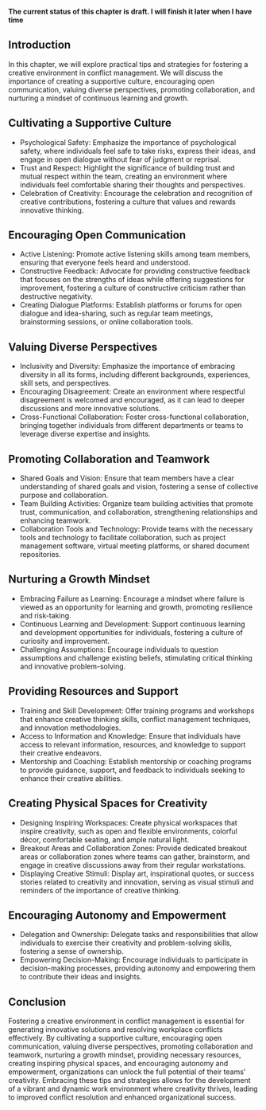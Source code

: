 **The current status of this chapter is draft. I will finish it later when I have time**

Introduction
------------

In this chapter, we will explore practical tips and strategies for fostering a creative environment in conflict management. We will discuss the importance of creating a supportive culture, encouraging open communication, valuing diverse perspectives, promoting collaboration, and nurturing a mindset of continuous learning and growth.

Cultivating a Supportive Culture
--------------------------------

* Psychological Safety: Emphasize the importance of psychological safety, where individuals feel safe to take risks, express their ideas, and engage in open dialogue without fear of judgment or reprisal.
* Trust and Respect: Highlight the significance of building trust and mutual respect within the team, creating an environment where individuals feel comfortable sharing their thoughts and perspectives.
* Celebration of Creativity: Encourage the celebration and recognition of creative contributions, fostering a culture that values and rewards innovative thinking.

Encouraging Open Communication
------------------------------

* Active Listening: Promote active listening skills among team members, ensuring that everyone feels heard and understood.
* Constructive Feedback: Advocate for providing constructive feedback that focuses on the strengths of ideas while offering suggestions for improvement, fostering a culture of constructive criticism rather than destructive negativity.
* Creating Dialogue Platforms: Establish platforms or forums for open dialogue and idea-sharing, such as regular team meetings, brainstorming sessions, or online collaboration tools.

Valuing Diverse Perspectives
----------------------------

* Inclusivity and Diversity: Emphasize the importance of embracing diversity in all its forms, including different backgrounds, experiences, skill sets, and perspectives.
* Encouraging Disagreement: Create an environment where respectful disagreement is welcomed and encouraged, as it can lead to deeper discussions and more innovative solutions.
* Cross-Functional Collaboration: Foster cross-functional collaboration, bringing together individuals from different departments or teams to leverage diverse expertise and insights.

Promoting Collaboration and Teamwork
------------------------------------

* Shared Goals and Vision: Ensure that team members have a clear understanding of shared goals and vision, fostering a sense of collective purpose and collaboration.
* Team Building Activities: Organize team building activities that promote trust, communication, and collaboration, strengthening relationships and enhancing teamwork.
* Collaboration Tools and Technology: Provide teams with the necessary tools and technology to facilitate collaboration, such as project management software, virtual meeting platforms, or shared document repositories.

Nurturing a Growth Mindset
--------------------------

* Embracing Failure as Learning: Encourage a mindset where failure is viewed as an opportunity for learning and growth, promoting resilience and risk-taking.
* Continuous Learning and Development: Support continuous learning and development opportunities for individuals, fostering a culture of curiosity and improvement.
* Challenging Assumptions: Encourage individuals to question assumptions and challenge existing beliefs, stimulating critical thinking and innovative problem-solving.

Providing Resources and Support
-------------------------------

* Training and Skill Development: Offer training programs and workshops that enhance creative thinking skills, conflict management techniques, and innovation methodologies.
* Access to Information and Knowledge: Ensure that individuals have access to relevant information, resources, and knowledge to support their creative endeavors.
* Mentorship and Coaching: Establish mentorship or coaching programs to provide guidance, support, and feedback to individuals seeking to enhance their creative abilities.

Creating Physical Spaces for Creativity
---------------------------------------

* Designing Inspiring Workspaces: Create physical workspaces that inspire creativity, such as open and flexible environments, colorful décor, comfortable seating, and ample natural light.
* Breakout Areas and Collaboration Zones: Provide dedicated breakout areas or collaboration zones where teams can gather, brainstorm, and engage in creative discussions away from their regular workstations.
* Displaying Creative Stimuli: Display art, inspirational quotes, or success stories related to creativity and innovation, serving as visual stimuli and reminders of the importance of creative thinking.

Encouraging Autonomy and Empowerment
------------------------------------

* Delegation and Ownership: Delegate tasks and responsibilities that allow individuals to exercise their creativity and problem-solving skills, fostering a sense of ownership.
* Empowering Decision-Making: Encourage individuals to participate in decision-making processes, providing autonomy and empowering them to contribute their ideas and insights.

Conclusion
----------

Fostering a creative environment in conflict management is essential for generating innovative solutions and resolving workplace conflicts effectively. By cultivating a supportive culture, encouraging open communication, valuing diverse perspectives, promoting collaboration and teamwork, nurturing a growth mindset, providing necessary resources, creating inspiring physical spaces, and encouraging autonomy and empowerment, organizations can unlock the full potential of their teams' creativity. Embracing these tips and strategies allows for the development of a vibrant and dynamic work environment where creativity thrives, leading to improved conflict resolution and enhanced organizational success.
